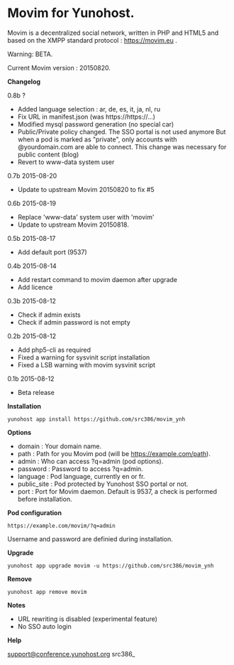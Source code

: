 Movim for Yunohost.
==========

Movim is a decentralized social network, written in PHP and HTML5 and based on the XMPP standard protocol : https://movim.eu .

Warning: BETA.

Current Movim version : 20150820.

**Changelog**

0.8b ?
- Added language selection : ar, de, es, it, ja, nl, ru
- Fix URL in manifest.json (was https://https://...)
- Modified mysql password generation (no special car)
- Public/Private policy changed. The SSO portal is not used anymore
  But when a pod is marked as "private", only accounts with @yourdomain.com are able to connect.
  This change was necessary for public content (blog)
- Revert to www-data system user

0.7b 2015-08-20
- Update to upstream Movim 20150820 to fix #5

0.6b 2015-08-19
- Replace 'www-data' system user with 'movim'
- Update to upstream Movim 20150818.

0.5b 2015-08-17
- Add default port (9537)

0.4b 2015-08-14
- Add restart command to movim daemon after upgrade
- Add licence

0.3b 2015-08-12
- Check if admin exists
- Check if admin password is not empty

0.2b 2015-08-12
- Add php5-cli as required
- Fixed a warning for sysvinit script installation
- Fixed a LSB warning with movim sysvinit script

0.1b 2015-08-12
- Beta release

**Installation**

    yunohost app install https://github.com/src386/movim_ynh

**Options**

* domain : Your domain name.
* path : Path for you Movim pod (will be https://example.com/path).
* admin : Who can access ?q=admin (pod options).
* password : Password to access ?q=admin.
* language : Pod language, currently en or fr.
* public_site : Pod protected by Yunohost SSO portal or not.
* port : Port for Movim daemon. Default is 9537, a check is performed before installation.

**Pod configuration**

    https://example.com/movim/?q=admin

Username and password are definied during installation.

**Upgrade**

    yunohost app upgrade movim -u https://github.com/src386/movim_ynh

**Remove**

    yunohost app remove movim

**Notes**

* URL rewriting is disabled (experimental feature)
* No SSO auto login

**Help**

support@conference.yunohost.org src386_

